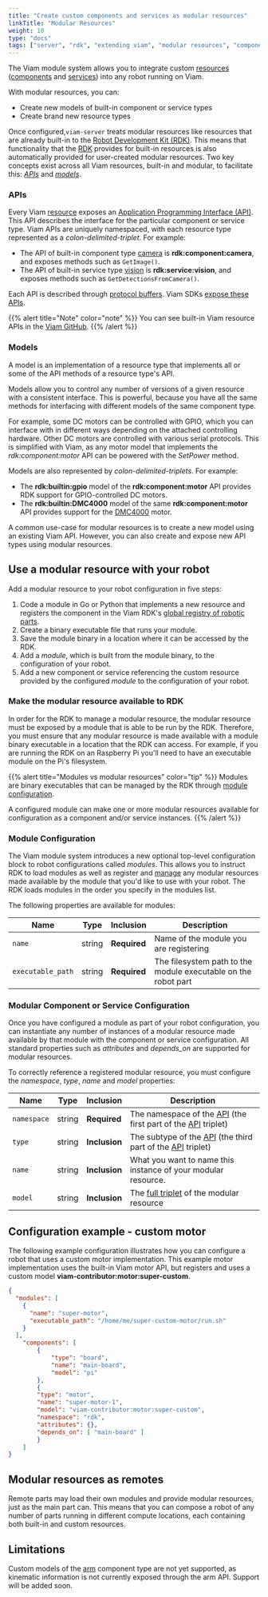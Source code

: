 ```yaml
---
title: "Create custom components and services as modular resources"
linkTitle: "Modular Resources"
weight: 10
type: "docs"
tags: ["server", "rdk", "extending viam", "modular resources", "components", "services"]
---
```


The Viam module system allows you to integrate custom [resources](/appendix/glossary/#term-resource) ([components](/components) and [services](/services)) into any robot running on Viam.

With modular resources, you can:

- Create new models of built-in component or service types
- Create brand new resource types

Once configured,`viam-server` treats modular resources like resources that are already built-in to the [Robot Development Kit (RDK)](/program/rdk).
This means that functionality that the [RDK](/program/rdk/) provides for built-in resources is also automatically provided for user-created modular resources.
Two key concepts exist across all Viam resources, built-in and modular, to facilitate this: [*APIs*](#apis) and [*models*](#models).

### APIs

Every Viam [resource](/appendix/glossary/#term-resource) exposes an [Application Programming Interface (API)](https://www.ibm.com/topics/api).
This API describes the interface for the particular component or service type.
Viam APIs are uniquely namespaced, with each resource type represented as a *colon-delimited-triplet*.
For example:

- The API of built-in component type [camera](/components/camera) is __rdk:component:camera__, and exposes methods such as `GetImage()`.
- The API of built-in service type [vision](/services/vision) is __rdk:service:vision__, and exposes methods such as `GetDetectionsFromCamera()`.

Each API is described through <a href="https://developers.google.com/protocol-buffers" target="_blank">protocol buffers</a>.
Viam SDKs [expose these APIs](/internals/robot-to-robot-comms/).

{{% alert title="Note" color="note" %}}
You can see built-in Viam resource APIs in the <a href="https://github.com/viamrobotics/api" target="_blank">Viam GitHub</a>.
{{% /alert %}}

### Models

A model is an implementation of a resource type that implements all or some of the API methods of a resource type's API.

Models allow you to control any number of versions of a given resource with a consistent interface.
This is powerful, because you have all the same methods for interfacing with different models of the same component type.

For example, some DC motors can be controlled with GPIO, which you can interface with in different ways depending on the attached controlling hardware.
Other DC motors are controlled with various serial protocols.
This is simplified with Viam, as any motor model that implements the *rdk:component:motor* API can be powered with the *SetPower* method.

Models are also represented by *colon-delimited-triplets*.
For example:
- The __rdk:builtin:gpio__ model of the __rdk:component:motor__ API provides RDK support for GPIO-controlled DC motors.
- The __rdk:builtin:DMC4000__ model of the same __rdk:component:motor__ API provides support for the [DMC4000](/components/motor/dmc4000/) motor.

A common use-case for modular resources is to create a new model using an existing Viam API.
However, you can also create and expose new API types using modular resources.

## Use a modular resource with your robot

Add a modular resource to your robot configuration in five steps:

1. Code a module in Go or Python that implements a new resource and registers the component in the Viam RDK's [global registry of robotic parts](https://github.com/viamrobotics/rdk/blob/main/registry/registry.go).
2. Create a binary executable file that runs your module.
3. Save the module binary in a location where it can be accessed by the RDK.
4. Add a *module*, which is built from the module binary, to the configuration of your robot.
5. Add a new component or service referencing the custom resource provided by the configured *module* to the configuration of your robot.

<!-- 3. Ensure that the module binary can be accessed by the RDK (see [Make the modular resource available to RDK](#make-the-modular-resource-available-to-rdk))
4. Add a *module* to your robot configuration
5. Add a *component* or *service* that references a component or service resource provided by the configured module -->

### Make the modular resource available to RDK

In order for the RDK to manage a modular resource, the modular resource must be exposed by a module that is able to be run by the RDK.
Therefore, you must ensure that any modular resource is made available with a module binary executable in a location that the RDK can access.
For example, if you are running the RDK on an Raspberry Pi you'll need to have an executable module on the Pi's filesystem.

{{% alert title="Modules vs modular resources" color="tip" %}}
Modules are binary executables that can be managed by the RDK through [module configuration](#add-a-module-to-your-robot-configuration).

A configured module can make one or more modular resources available for configuration as a component and/or service instances.
{{% /alert %}}

### Module Configuration

The Viam module system introduces a new optional top-level configuration block to robot configurations called *modules*.
This allows you to instruct RDK to load modules as well as register and [manage](#modular-resource-management-with-the-rdk) any modular resources made available by the module that you'd like to use with your robot.
The RDK loads modules in the order you specify in the modules list.

The following properties are available for modules:

| Name | Type | Inclusion | Description |
| ---- | ---- | --------- | ----------- |
`name` | string | **Required** | Name of the module you are registering |
`executable_path` | string | **Required** | The filesystem path to the module executable on the robot part |

### Modular Component or Service Configuration

Once you have configured a module as part of your robot configuration, you can instantiate any number of instances of a modular resource made available by that module with the component or service configuration.
All standard properties such as *attributes* and *depends_on* are supported for modular resources.

To correctly reference a registered modular resource, you must configure the *namespace*, *type*, *name* and *model* properties:

| Name | Type | Inclusion | Description |
| ---- | ---- | --------- | ----------- |
`namespace` | string | **Required** | The namespace of the [API](#apis) (the first part of the [API](#apis) triplet) |
`type` | string | **Inclusion** | The subtype of the [API](#apis) (the third part of the [API](#apis) triplet) |
`name` | string | **Inclusion** | What you want to name this instance of your modular resource. |
`model` | string | **Inclusion** | The [full triplet](#models) of the modular resource |

## Configuration example - custom motor

The following example configuration illustrates how you can configure a robot that uses a custom motor implementation.
This example motor implementation uses the built-in Viam motor API, but registers and uses a custom model __viam-contributor:motor:super-custom__.

``` json
{
  "modules": [
    {
      "name": "super-motor",
      "executable_path": "/home/me/super-custom-motor/run.sh"
    }
  ],
    "components": [
        {
            "type": "board",
            "name": "main-board",
            "model": "pi"
        },
        {
        "type": "motor",
        "name": "super-motor-1",
        "model": "viam-contributor:motor:super-custom",
        "namespace": "rdk",
        "attributes": {},
        "depends_on": [ "main-board" ]
        }
    ]
}
```

## Modular resources as remotes

Remote parts may load their own modules and provide modular resources, just as the main part can.
This means that you can compose a robot of any number of parts running in different compute locations, each containing both built-in and custom resources.

## Limitations

Custom models of the [arm](/components/arm) component type are not yet supported, as kinematic information is not currently exposed through the arm API.
Support will be added soon.
